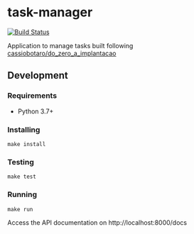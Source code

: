 # task-manager
[![Build Status](https://travis-ci.org/umluizlima/task-manager.svg?branch=master)](https://travis-ci.org/umluizlima/task-manager)

Application to manage tasks built following [cassiobotaro/do_zero_a_implantacao](https://github.com/cassiobotaro/do_zero_a_implantacao/blob/master/README.md)

## Development

### Requirements
- Python 3.7+

### Installing
```console
make install
```

### Testing
```console
make test
```

### Running
```console
make run
```

Access the API documentation on http://localhost:8000/docs